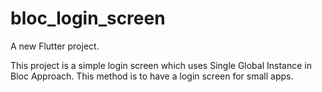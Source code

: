 # bloc_login_screen

A new Flutter project.

This project is a simple login screen which uses Single Global Instance in Bloc Approach.
This method is to have a login screen for small apps.
